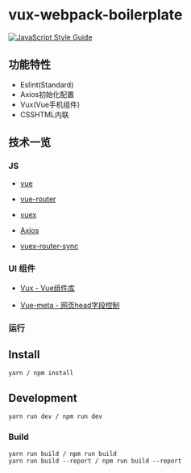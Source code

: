 # vux-webpack-boilerplate

[![JavaScript Style Guide](https://img.shields.io/badge/code_style-standard-brightgreen.svg)](https://standardjs.com)

## 功能特性
- Eslint(Standard)
- Axios初始化配置
- Vux(Vue手机组件)
- CSSHTML内联

## 技术一览

### JS

-	[vue](http://cn.vuejs.org/guide/)

-	[vue-router](http://router.vuejs.org/zh-cn/index.html)

-	[vuex](http://vuex.vuejs.org/zh-cn/index.html)

-	[Axios](https://github.com/mzabriskie/axios)

-	[vuex-router-sync](https://github.com/vuejs/vuex-router-sync)

### UI 组件

-	[Vux - Vue组件库](https://vux.li/#/)

-	[Vue-meta - 网页head字段控制](https://github.com/declandewet/vue-meta)

### 运行

## Install
```
yarn / npm install 
```

## Development
```
yarn run dev / npm run dev

```
### Build
```
yarn run build / npm run build
yarn run build --report / npm run build --report
```